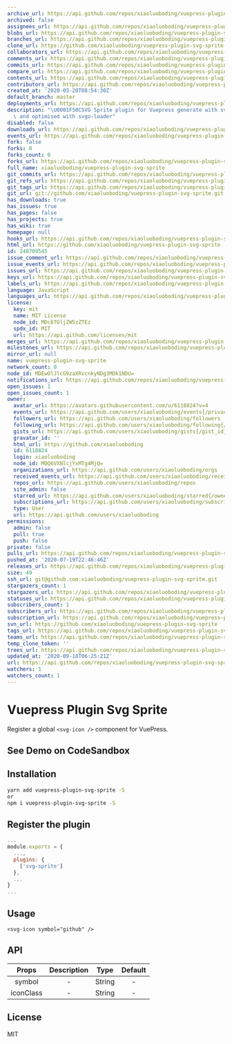 ```yaml
---
archive_url: https://api.github.com/repos/xiaoluoboding/vuepress-plugin-svg-sprite/{archive_format}{/ref}
archived: false
assignees_url: https://api.github.com/repos/xiaoluoboding/vuepress-plugin-svg-sprite/assignees{/user}
blobs_url: https://api.github.com/repos/xiaoluoboding/vuepress-plugin-svg-sprite/git/blobs{/sha}
branches_url: https://api.github.com/repos/xiaoluoboding/vuepress-plugin-svg-sprite/branches{/branch}
clone_url: https://github.com/xiaoluoboding/vuepress-plugin-svg-sprite.git
collaborators_url: https://api.github.com/repos/xiaoluoboding/vuepress-plugin-svg-sprite/collaborators{/collaborator}
comments_url: https://api.github.com/repos/xiaoluoboding/vuepress-plugin-svg-sprite/comments{/number}
commits_url: https://api.github.com/repos/xiaoluoboding/vuepress-plugin-svg-sprite/commits{/sha}
compare_url: https://api.github.com/repos/xiaoluoboding/vuepress-plugin-svg-sprite/compare/{base}...{head}
contents_url: https://api.github.com/repos/xiaoluoboding/vuepress-plugin-svg-sprite/contents/{+path}
contributors_url: https://api.github.com/repos/xiaoluoboding/vuepress-plugin-svg-sprite/contributors
created_at: '2020-03-20T08:54:30Z'
default_branch: master
deployments_url: https://api.github.com/repos/xiaoluoboding/vuepress-plugin-svg-sprite/deployments
description: "\U0001F50CSVG Sprite plugin for Vuepress generate with svg-sprite-loader\
  \ and optimised with svgo-loader"
disabled: false
downloads_url: https://api.github.com/repos/xiaoluoboding/vuepress-plugin-svg-sprite/downloads
events_url: https://api.github.com/repos/xiaoluoboding/vuepress-plugin-svg-sprite/events
fork: false
forks: 0
forks_count: 0
forks_url: https://api.github.com/repos/xiaoluoboding/vuepress-plugin-svg-sprite/forks
full_name: xiaoluoboding/vuepress-plugin-svg-sprite
git_commits_url: https://api.github.com/repos/xiaoluoboding/vuepress-plugin-svg-sprite/git/commits{/sha}
git_refs_url: https://api.github.com/repos/xiaoluoboding/vuepress-plugin-svg-sprite/git/refs{/sha}
git_tags_url: https://api.github.com/repos/xiaoluoboding/vuepress-plugin-svg-sprite/git/tags{/sha}
git_url: git://github.com/xiaoluoboding/vuepress-plugin-svg-sprite.git
has_downloads: true
has_issues: true
has_pages: false
has_projects: true
has_wiki: true
homepage: null
hooks_url: https://api.github.com/repos/xiaoluoboding/vuepress-plugin-svg-sprite/hooks
html_url: https://github.com/xiaoluoboding/vuepress-plugin-svg-sprite
id: 248709545
issue_comment_url: https://api.github.com/repos/xiaoluoboding/vuepress-plugin-svg-sprite/issues/comments{/number}
issue_events_url: https://api.github.com/repos/xiaoluoboding/vuepress-plugin-svg-sprite/issues/events{/number}
issues_url: https://api.github.com/repos/xiaoluoboding/vuepress-plugin-svg-sprite/issues{/number}
keys_url: https://api.github.com/repos/xiaoluoboding/vuepress-plugin-svg-sprite/keys{/key_id}
labels_url: https://api.github.com/repos/xiaoluoboding/vuepress-plugin-svg-sprite/labels{/name}
language: JavaScript
languages_url: https://api.github.com/repos/xiaoluoboding/vuepress-plugin-svg-sprite/languages
license:
  key: mit
  name: MIT License
  node_id: MDc6TGljZW5zZTEz
  spdx_id: MIT
  url: https://api.github.com/licenses/mit
merges_url: https://api.github.com/repos/xiaoluoboding/vuepress-plugin-svg-sprite/merges
milestones_url: https://api.github.com/repos/xiaoluoboding/vuepress-plugin-svg-sprite/milestones{/number}
mirror_url: null
name: vuepress-plugin-svg-sprite
network_count: 0
node_id: MDEwOlJlcG9zaXRvcnkyNDg3MDk1NDU=
notifications_url: https://api.github.com/repos/xiaoluoboding/vuepress-plugin-svg-sprite/notifications{?since,all,participating}
open_issues: 1
open_issues_count: 1
owner:
  avatar_url: https://avatars.githubusercontent.com/u/6118824?v=4
  events_url: https://api.github.com/users/xiaoluoboding/events{/privacy}
  followers_url: https://api.github.com/users/xiaoluoboding/followers
  following_url: https://api.github.com/users/xiaoluoboding/following{/other_user}
  gists_url: https://api.github.com/users/xiaoluoboding/gists{/gist_id}
  gravatar_id: ''
  html_url: https://github.com/xiaoluoboding
  id: 6118824
  login: xiaoluoboding
  node_id: MDQ6VXNlcjYxMTg4MjQ=
  organizations_url: https://api.github.com/users/xiaoluoboding/orgs
  received_events_url: https://api.github.com/users/xiaoluoboding/received_events
  repos_url: https://api.github.com/users/xiaoluoboding/repos
  site_admin: false
  starred_url: https://api.github.com/users/xiaoluoboding/starred{/owner}{/repo}
  subscriptions_url: https://api.github.com/users/xiaoluoboding/subscriptions
  type: User
  url: https://api.github.com/users/xiaoluoboding
permissions:
  admin: false
  pull: true
  push: false
private: false
pulls_url: https://api.github.com/repos/xiaoluoboding/vuepress-plugin-svg-sprite/pulls{/number}
pushed_at: '2020-07-19T22:46:46Z'
releases_url: https://api.github.com/repos/xiaoluoboding/vuepress-plugin-svg-sprite/releases{/id}
size: 49
ssh_url: git@github.com:xiaoluoboding/vuepress-plugin-svg-sprite.git
stargazers_count: 1
stargazers_url: https://api.github.com/repos/xiaoluoboding/vuepress-plugin-svg-sprite/stargazers
statuses_url: https://api.github.com/repos/xiaoluoboding/vuepress-plugin-svg-sprite/statuses/{sha}
subscribers_count: 1
subscribers_url: https://api.github.com/repos/xiaoluoboding/vuepress-plugin-svg-sprite/subscribers
subscription_url: https://api.github.com/repos/xiaoluoboding/vuepress-plugin-svg-sprite/subscription
svn_url: https://github.com/xiaoluoboding/vuepress-plugin-svg-sprite
tags_url: https://api.github.com/repos/xiaoluoboding/vuepress-plugin-svg-sprite/tags
teams_url: https://api.github.com/repos/xiaoluoboding/vuepress-plugin-svg-sprite/teams
temp_clone_token: ''
trees_url: https://api.github.com/repos/xiaoluoboding/vuepress-plugin-svg-sprite/git/trees{/sha}
updated_at: '2020-09-18T06:25:21Z'
url: https://api.github.com/repos/xiaoluoboding/vuepress-plugin-svg-sprite
watchers: 1
watchers_count: 1
---
```


# Vuepress Plugin Svg Sprite

Register a global `<svg-icon />` component for VuePress.

## See Demo on CodeSandbox

## Installation

```bash
yarn add vuepress-plugin-svg-sprite -S
or
npm i vuepress-plugin-svg-sprite -S
```

## Register the plugin

```js
...
module.exports = {
  ...,
  plugins: {
    ['svg-sprite']
  },
  ...
}
...
```

## Usage

```vue
<svg-icon symbol="github" />
```

## API

| Props | Description | Type | Default |
| :---: | :---------: | :--: | :-----: |
| symbol | - | String | - |
| iconClass | - | String | - |

## License

MIT
